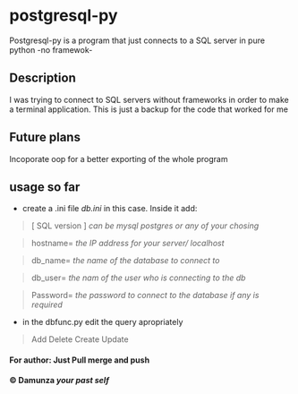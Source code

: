 # postgresql-py
Postgresql-py is a program that just connects to a SQL server in pure python -no framewok-

## Description 
I was trying to connect to SQL servers without frameworks in order to make a terminal application. This is just a backup for the code that worked for me 

## Future plans
Incoporate oop for a better exporting of the whole program

## usage so far
- create a .ini file _db.ini_ in this case. Inside it add:
> [ SQL version ] _can be mysql postgres or any of your chosing_

> hostname= _the IP address for your server/ localhost_

> db_name= _the name of the database to connect to_

> db_user= _the nam of the user who is connecting to the db_

> Password= _the password to connect to the database if any is required_

 - in the dbfunc.py edit the query apropriately  
> Add Delete Create Update

#### For author: Just Pull merge and push 
**&copy; Damunza _your past self_**
